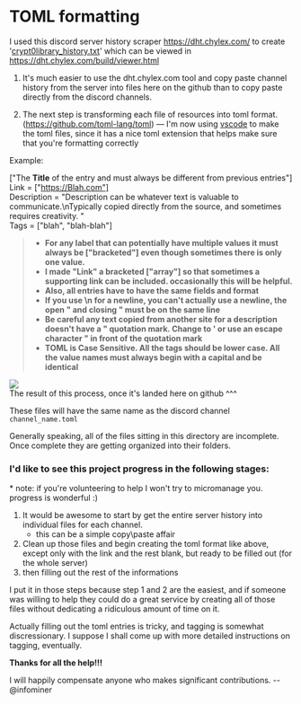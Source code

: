 # TOML formatting

I used this discord server history scraper https://dht.chylex.com/ to create '[crypt0library_history.txt](https://github.com/infominer33/crypto-library/blob/master/crypt0library_history.txt)' which can be viewed in https://dht.chylex.com/build/viewer.html

1. It's much easier to use the dht.chylex.com tool and copy paste channel history from the server into files here on the github than to copy paste directly from the discord channels. 

2. The next step is transforming each file of resources into toml format.  (https://github.com/toml-lang/toml)
  — I'm now using [vscode](https://code.visualstudio.com/) to make the toml files, since it has a nice toml extension that helps make sure that you're formatting correctly

Example:

["The **Title** of the entry and must always be different from previous entries"] <br/>
Link = ["https://Blah.com"]<br/> 
Description = "Description can be whatever text is valuable to communicate.\nTypically copied directly from the source, and sometimes requires creativity. "<br/>
Tags = ["blah", "blah-blah"]<br/>

>* **For any label that can potentially have multiple values it must always be ["bracketed"] even though sometimes there is only one value.**
>* **I made "Link" a bracketed ["array"] so that sometimes a supporting link can be included. occasionally this will be helpful.**
>* **Also, all entries have to have the same fields and format**
>* **If you use \n for a newline, you can't actually use a newline, the open " and closing " must be on the same line**
>* **Be careful any text copied from another site for a description doesn't have a " quotation mark. Change to ' or use an escape character \" in front of the quotation mark**
>* **TOML is Case Sensitive. All the tags should be lower case. All the value names must always begin with a capital and be identical**

<img src="http://i.imgur.com/1nmrAAu.png"/></br>
The result of this process, once it's landed here on github ^^^

These files will have the same name as the discord channel `channel_name.toml`

Generally speaking, all of the files sitting in this directory are incomplete. Once complete they are getting organized into their folders. 

### I'd like to see this project progress in the following stages:

\* note: if you're volunteering to help I won't try to micromanage you. progress is wonderful :)

1. It would be awesome to start by get the entire server history into individual files for each channel.
   - this can be a simple copy\paste affair
2. Clean up those files and begin creating the toml format like above, except only with the link and the rest blank, but ready to be filled out (for the whole server)
3. then filling out the rest of the informations

I put it in those steps because step 1 and 2 are the easiest, and if someone was willing to help they could do a great service by creating all of those files without dedicating a ridiculous amount of time on it.

Actually filling out the toml entries is tricky, and tagging is somewhat discressionary. I suppose I shall come up with more detailed instructions on tagging, eventually.  

**Thanks for all the help!!!**

I will happily compensate anyone who makes significant contributions. --@infominer
